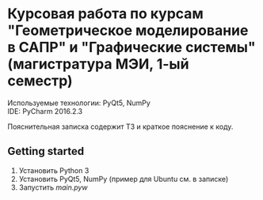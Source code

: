 # Курсовая работа по курсам "Геометрическое моделирование в САПР" и "Графические системы" (магистратура МЭИ, 1-ый семестр)

Используемые технологии: PyQt5, NumPy  
IDE: PyCharm 2016.2.3

Пояснительная записка содержит ТЗ и краткое пояснение к коду.  

## Getting started
1. Установить Python 3
2. Установить PyQt5, NumPy (пример для Ubuntu см. в записке)
3. Запустить *main.pyw*
